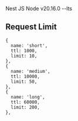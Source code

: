 Nest JS
Node v20.16.0 --lts

## Request Limit
```
{
  name: 'short',
  ttl: 1000,
  limit: 10,
},
{
  name: 'medium',
  ttl: 10000,
  limit: 50,
},
{
  name: 'long',
  ttl: 60000,
  limit: 200,
},
```